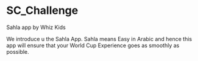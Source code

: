 # SC_Challenge
Sahla app by Whiz Kids

We introduce u the Sahla App.
Sahla means Easy in Arabic and hence this app will ensure that your World Cup Experience goes as smoothly as possible.
